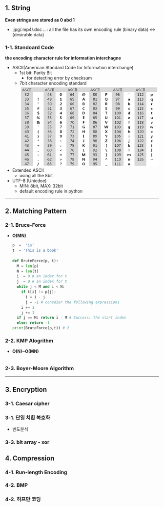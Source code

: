 ## 1. String
**Even strings are stored as 0 abd 1**
 * .jpg/.mp4/.doc ...: all the file has its own encoding rule (binary data) <-> (desirable data)
### 1-1. Standoard Code
**the encoding character rule for information interchagne**
* ASCII(American Standard Code for Information interchange)
  * 1st bit: Parity Bit
    * for detecting error by checksum
  * 7bit character encoding standard
    ![ASCII](images/%EC%BA%A1%EC%B2%98.PNG)
* Extended ASCII
  * using all the 8bit
* UTF-8 (Unicdoe)
  * MIN: 8bit, MAX: 32bit
  * default encoding rule in python
---
## 2. Matching Pattern
### 2-1. Bruce-Force
* **O(MN)**
  ```python
  p  =  'is'
  t  = 'This is a book'

  def BruteForce(p, t):
    M = len(p)
    N = len(t)
    i  = 0 # an index for t
    j  = 0 # an index for t
    while j < M and i < N:
      if t[i] != p[j]:
        i = i - j 
        j = -1 # consdier the following expressions
      i += 1
      j += 1
    if j == M: return i - M # Success: the start index
    else: return -1
  print(BruteForce(p,t)) # 2
  ```
### 2-2. KMP Alogrithm
* **O(N)~O(MN)**
  ```python
### 2-3. Boyer-Moore Algorithm
---
## 3. Encryption
### 3-1. Caesar cipher
### 3-1. 단일 치환 복호화
* 빈도분석
### 3-3. bit array - xor
## 4. Compression
### 4-1. Run-length Encoding
### 4-2. BMP
### 4-2. 허프만 코딩